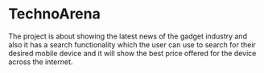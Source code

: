 # TechnoArena
The project is about showing the latest news of the gadget industry and also it has a search functionality which the user can use to search for their desired mobile device and it will show the best price offered for the device across the internet.
